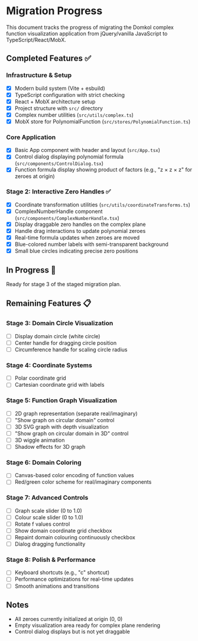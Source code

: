 # Migration Progress

This document tracks the progress of migrating the Domkol complex function visualization application from jQuery/vanilla JavaScript to TypeScript/React/MobX.

## Completed Features ✅

### Infrastructure & Setup
- [x] Modern build system (Vite + esbuild)
- [x] TypeScript configuration with strict checking
- [x] React + MobX architecture setup
- [x] Project structure with `src/` directory
- [x] Complex number utilities (`src/utils/complex.ts`)
- [x] MobX store for PolynomialFunction (`src/stores/PolynomialFunction.ts`)

### Core Application
- [x] Basic App component with header and layout (`src/App.tsx`)
- [x] Control dialog displaying polynomial formula (`src/components/ControlDialog.tsx`)
- [x] Function formula display showing product of factors (e.g., "z × z × z" for zeroes at origin)

### Stage 2: Interactive Zero Handles ✅
- [x] Coordinate transformation utilities (`src/utils/coordinateTransforms.ts`)
- [x] ComplexNumberHandle component (`src/components/ComplexNumberHandle.tsx`)
- [x] Display draggable zero handles on the complex plane
- [x] Handle drag interactions to update polynomial zeroes
- [x] Real-time formula updates when zeroes are moved
- [x] Blue-colored number labels with semi-transparent background
- [x] Small blue circles indicating precise zero positions

## In Progress 🚧

Ready for stage 3 of the staged migration plan.

## Remaining Features 📋

### Stage 3: Domain Circle Visualization
- [ ] Display domain circle (white circle)
- [ ] Center handle for dragging circle position
- [ ] Circumference handle for scaling circle radius

### Stage 4: Coordinate Systems
- [ ] Polar coordinate grid
- [ ] Cartesian coordinate grid with labels

### Stage 5: Function Graph Visualization
- [ ] 2D graph representation (separate real/imaginary)
- [ ] "Show graph on circular domain" control
- [ ] 3D SVG graph with depth visualization
- [ ] "Show graph on circular domain in 3D" control
- [ ] 3D wiggle animation
- [ ] Shadow effects for 3D graph

### Stage 6: Domain Coloring
- [ ] Canvas-based color encoding of function values
- [ ] Red/green color scheme for real/imaginary components

### Stage 7: Advanced Controls
- [ ] Graph scale slider (0 to 1.0)
- [ ] Colour scale slider (0 to 1.0) 
- [ ] Rotate f values control
- [ ] Show domain coordinate grid checkbox
- [ ] Repaint domain colouring continuously checkbox
- [ ] Dialog dragging functionality

### Stage 8: Polish & Performance
- [ ] Keyboard shortcuts (e.g., "c" shortcut)
- [ ] Performance optimizations for real-time updates
- [ ] Smooth animations and transitions

## Notes

- All zeroes currently initialized at origin (0, 0)
- Empty visualization area ready for complex plane rendering
- Control dialog displays but is not yet draggable